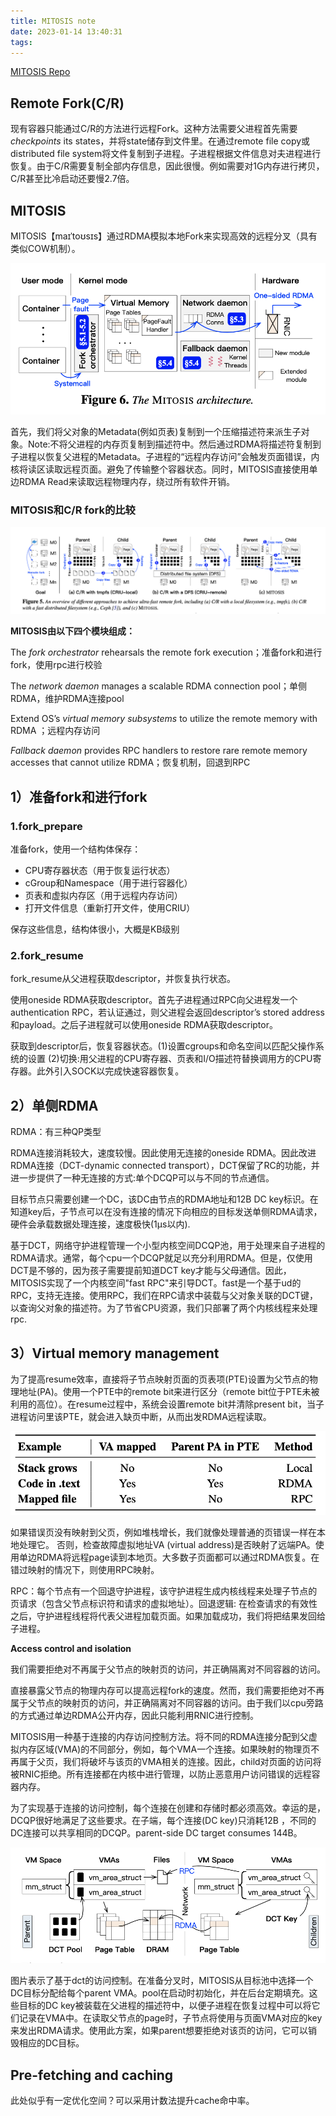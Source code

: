 ```yaml
---
title: MITOSIS note
date: 2023-01-14 13:40:31
tags:
---
```


[MITOSIS Repo](https://github.com/ProjectMitosisOS)

## Remote Fork(C/R)

现有容器只能通过C/R的方法进行远程Fork。这种方法需要父进程首先需要*checkpoints* its states，并将state储存到文件里。在通过remote file copy或distributed file system将文件复制到子进程。子进程根据文件信息对夫进程进行恢复。由于C/R需要复制全部内存信息，因此很慢。例如需要对1G内存进行拷贝，C/R甚至比冷启动还要慢2.7倍。

## MITOSIS

MITOSIS【maɪˈtoʊsɪs】通过RDMA模拟本地Fork来实现高效的远程分叉（具有类似COW机制）。

![截屏2023-01-16 11.36.26](https://raw.githubusercontent.com/muchengl/pic_storage/main/uPic/%E6%88%AA%E5%B1%8F2023-01-16%2011.36.26.png)

首先，我们将父对象的Metadata(例如页表)复制到一个压缩描述符来派生子对象。Note:不将父进程的内存页复制到描述符中。然后通过RDMA将描述符复制到子进程以恢复父进程的Metadata。子进程的“远程内存访问”会触发页面错误，内核将读区读取远程页面。避免了传输整个容器状态。同时，MITOSIS直接使用单边RDMA Read来读取远程物理内存，绕过所有软件开销。

### MITOSIS和C/R fork的比较

![截屏2023-01-14 13.40.51](https://raw.githubusercontent.com/muchengl/pic_storage/main/uPic/%E6%88%AA%E5%B1%8F2023-01-14%2013.40.51.png)

**MITOSIS由以下四个模块组成：**

The *fork orchestrator* rehearsals the remote fork execution；准备fork和进行fork，使用rpc进行校验

The *network daemon* manages a scalable RDMA connection pool；单侧RDMA，维护RDMA连接pool

Extend OS’s *virtual memory subsystems* to utilize the remote memory with RDMA ；远程内存访问

*Fallback daemon* provides RPC handlers to restore rare remote memory accesses that cannot utilize RDMA；恢复机制，回退到RPC

## 1）准备fork和进行fork

### 1.fork_prepare

准备fork，使用一个结构体保存：

- CPU寄存器状态（用于恢复运行状态）
- cGroup和Namespace（用于进行容器化）
- 页表和虚拟内存区（用于远程内存访问）
- 打开文件信息（重新打开文件，使用CRIU）

保存这些信息，结构体很小，大概是KB级别

### 2.fork_resume

fork_resume从父进程获取descriptor，并恢复执行状态。

使用oneside RDMA获取descriptor。首先子进程通过RPC向父进程发一个authentication RPC，若认证通过，则父进程会返回descriptor’s stored address和payload。之后子进程就可以使用oneside RDMA获取descriptor。

获取到descriptor后，恢复容器状态。(1)设置cgroups和命名空间以匹配父操作系统的设置 (2)切换:用父进程的CPU寄存器、页表和I/O描述符替换调用方的CPU寄存器。此外引入SOCK以完成快速容器恢复。

## 2）单侧RDMA

RDMA：有三种QP类型

RDMA连接消耗较大，速度较慢。因此使用无连接的oneside RDMA。因此改进RDMA连接（DCT-dynamic connected transport），DCT保留了RC的功能，并进一步提供了一种无连接的方式:单个DCQP可以与不同的节点通信。

目标节点只需要创建一个DC，该DC由节点的RDMA地址和12B DC key标识。在知道key后，子节点可以在没有连接的情况下向相应的目标发送单侧RDMA请求，硬件会承载数据处理连接，速度极快(1μs以内).

基于DCT，网络守护进程管理一个小型内核空间DCQP池，用于处理来自子进程的RDMA请求。通常，每个cpu一个DCQP就足以充分利用RDMA。但是，仅使用DCT是不够的，因为孩子需要提前知道DCT key才能与父母通信。因此，MITOSIS实现了一个内核空间"fast RPC"来引导DCT。fast是一个基于ud的RPC，支持无连接。使用RPC，我们在RPC请求中装载与父对象关联的DCT键，以查询父对象的描述符。为了节省CPU资源，我们只部署了两个内核线程来处理rpc.

## 3）Virtual memory management

为了提高resume效率，直接将子节点映射页面的页表项(PTE)设置为父节点的物理地址(PA)。使用一个PTE中的remote bit来进行区分（remote bit位于PTE未被利用的高位）。在resume过程中，系统会设置remote bit并清除present bit，当子进程访问里该PTE，就会进入缺页中断，从而出发RDMA远程读取。

![截屏2023-01-16 13.18.22](https://raw.githubusercontent.com/muchengl/pic_storage/main/uPic/%E6%88%AA%E5%B1%8F2023-01-16%2013.18.22.png)

如果错误页没有映射到父页，例如堆栈增长，我们就像处理普通的页错误一样在本地处理它。
否则，检查故障虚拟地址VA (virtual address)是否映射了远端PA。使用单边RDMA将远程page读到本地页。大多数子页面都可以通过RDMA恢复。在错过映射的情况下，则使用RPC映射。

RPC：每个节点有一个回退守护进程，该守护进程生成内核线程来处理子节点的页请求（包含父节点标识符和请求的虚拟地址）。回退逻辑: 在检查请求的有效性之后，守护进程线程将代表父进程加载页面。如果加载成功，我们将把结果发回给子进程。

**Access control and isolation**

我们需要拒绝对不再属于父节点的映射页的访问，并正确隔离对不同容器的访问。

直接暴露父节点的物理内存可以提高远程fork的速度。然而，我们需要拒绝对不再属于父节点的映射页的访问，并正确隔离对不同容器的访问。由于我们以cpu旁路的方式通过单边RDMA公开内存，因此只能利用RNIC进行控制。

MITOSIS用一种基于连接的内存访问控制方法。将不同的RDMA连接分配到父虚拟内存区域(VMA)的不同部分，例如，每个VMA一个连接。如果映射的物理页不再属于父页，我们将破坏与该页的VMA相关的连接。因此，child对页面的访问将被RNIC拒绝。所有连接都在内核中进行管理，以防止恶意用户访问错误的远程容器内存。

为了实现基于连接的访问控制，每个连接在创建和存储时都必须高效。幸运的是，DCQP很好地满足了这些要求。在子端，每个连接(DC key)只消耗12B ，不同的DC连接可以共享相同的DCQP。parent-side DC target consumes 144B。

![截屏2023-01-16 13.34.56](https://raw.githubusercontent.com/muchengl/pic_storage/main/uPic/%E6%88%AA%E5%B1%8F2023-01-16%2013.34.56.png)

图片表示了基于dct的访问控制。在准备分叉时，MITOSIS从目标池中选择一个DC目标分配给每个parent VMA。pool在启动时初始化，并在后台定期填充。这些目标的DC key被装载在父进程的描述符中，以便子进程在恢复过程中可以将它们记录在VMA中。在读取父节点的page时，子节点将使用与页面VMA对应的key来发出RDMA请求。使用此方案，如果parent想要拒绝对该页的访问，它可以销毁相应的DC目标。



## Pre-fetching and caching

此处似乎有一定优化空间？可以采用计数法提升cache命中率。



